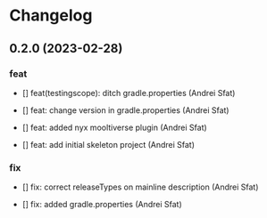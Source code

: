 # Changelog


## 0.2.0 (2023-02-28)

### feat

* [] feat(testingscope): ditch gradle.properties (Andrei Sfat)

* [] feat: change version in gradle.properties (Andrei Sfat)

* [] feat: added nyx mooltiverse plugin (Andrei Sfat)

* [] feat: add initial skeleton project (Andrei Sfat)

### fix

* [] fix: correct releaseTypes on mainline description (Andrei Sfat)

* [] fix: added gradle.properties (Andrei Sfat)

